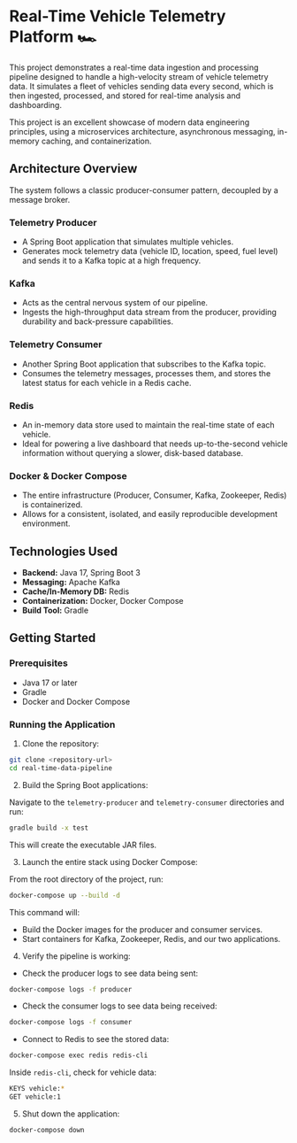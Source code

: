 # Real-Time Vehicle Telemetry Platform 🏎️

This project demonstrates a real-time data ingestion and processing pipeline designed to handle a high-velocity stream of vehicle telemetry data. It simulates a fleet of vehicles sending data every second, which is then ingested, processed, and stored for real-time analysis and dashboarding.

This project is an excellent showcase of modern data engineering principles, using a microservices architecture, asynchronous messaging, in-memory caching, and containerization.

## Architecture Overview

The system follows a classic producer-consumer pattern, decoupled by a message broker.

### Telemetry Producer
- A Spring Boot application that simulates multiple vehicles.
- Generates mock telemetry data (vehicle ID, location, speed, fuel level) and sends it to a Kafka topic at a high frequency.

### Kafka
- Acts as the central nervous system of our pipeline.
- Ingests the high-throughput data stream from the producer, providing durability and back-pressure capabilities.

### Telemetry Consumer
- Another Spring Boot application that subscribes to the Kafka topic.
- Consumes the telemetry messages, processes them, and stores the latest status for each vehicle in a Redis cache.

### Redis
- An in-memory data store used to maintain the real-time state of each vehicle.
- Ideal for powering a live dashboard that needs up-to-the-second vehicle information without querying a slower, disk-based database.

### Docker & Docker Compose
- The entire infrastructure (Producer, Consumer, Kafka, Zookeeper, Redis) is containerized.
- Allows for a consistent, isolated, and easily reproducible development environment.

## Technologies Used

- **Backend:** Java 17, Spring Boot 3
- **Messaging:** Apache Kafka
- **Cache/In-Memory DB:** Redis
- **Containerization:** Docker, Docker Compose
- **Build Tool:** Gradle

## Getting Started

### Prerequisites

- Java 17 or later
- Gradle
- Docker and Docker Compose

### Running the Application

1. Clone the repository:

```bash
git clone <repository-url>
cd real-time-data-pipeline
```

2. Build the Spring Boot applications:

Navigate to the `telemetry-producer` and `telemetry-consumer` directories and run:

```bash
gradle build -x test
```

This will create the executable JAR files.

3. Launch the entire stack using Docker Compose:

From the root directory of the project, run:

```bash
docker-compose up --build -d
```

This command will:
- Build the Docker images for the producer and consumer services.
- Start containers for Kafka, Zookeeper, Redis, and our two applications.

4. Verify the pipeline is working:

- Check the producer logs to see data being sent:

```bash
docker-compose logs -f producer
```

- Check the consumer logs to see data being received:

```bash
docker-compose logs -f consumer
```

- Connect to Redis to see the stored data:

```bash
docker-compose exec redis redis-cli
```

Inside `redis-cli`, check for vehicle data:

```bash
KEYS vehicle:*
GET vehicle:1
```

5. Shut down the application:

```bash
docker-compose down
```

